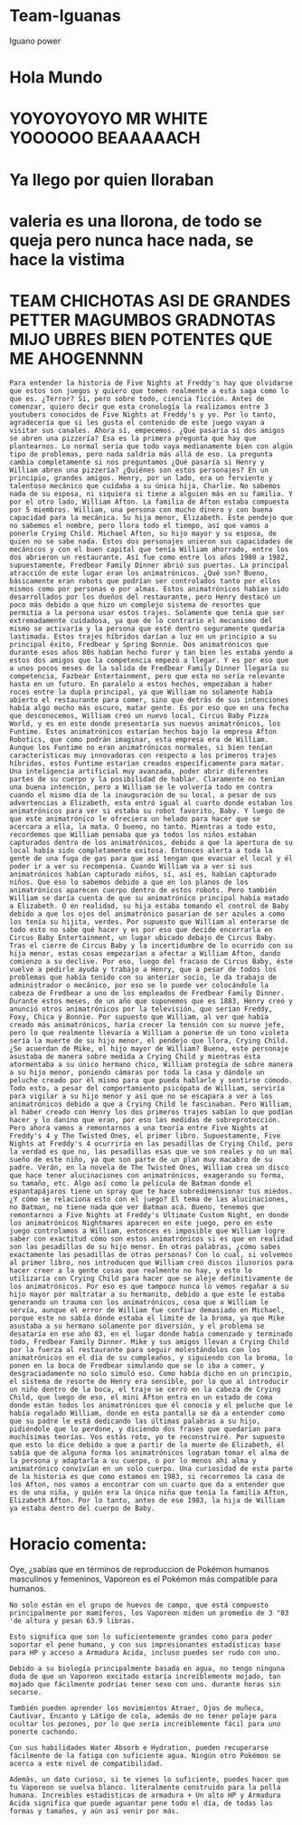 # Team-Iguanas
Iguano power
 <!DOCTYPE html>
<html>
<head>
  <h1>Hola Mundo</h1>
</head>
<body>
  <h1>
    YOYOYOYOYO MR WHITE YOOOOOO BEAAAAACH
  </h1>
  <h1>
    Ya llego por quien lloraban
  </h1>
  <h1>
    valeria es una llorona, de todo se queja pero nunca hace nada, se hace la vistima
  </h1>
  <h1>
    TEAM CHICHOTAS ASI DE GRANDES PETTER MAGUMBOS GRADNOTAS MIJO UBRES BIEN POTENTES QUE ME AHOGENNNN
  </h1>
  
    Para entender la historia de Five Nights at Freddy's hay que olvidarse que estos son juegos y quiero que tomen realmente a esta saga como lo que es. ¿Terror? Sí, pero sobre todo, ciencia ficción. Antes de comenzar, quiero decir que esta cronología la realizamos entre 3 youtubers conocidos de Five Nights at Freddy's y yo. Por lo tanto, agradecería que si les gusta el contenido de este juego vayan a visitar sus canales. Ahora sí, empecemos. ¿Qué pasaría si dos amigos se abren una pizzería? Esa es la primera pregunta que hay que plantearnos. Lo normal sería que todo vaya medianamente bien con algún tipo de problemas, pero nada saldría más allá de eso. La pregunta cambia completamente si nos preguntamos ¿Qué pasaría si Henry y William abren una pizzería? ¿Quiénes son estos personajes? En un principio, grandes amigos. Henry, por un lado, era un ferviente y talentoso mecánico que cuidaba a su única hija, Charlie. No sabemos nada de su esposa, ni siquiera si tiene a alguien más en su familia. Y por el otro lado, William Afton. La familia de Afton estaba compuesta por 5 miembros. William, una persona con mucho dinero y con buena capacidad para la mecánica. Su hija menor, Elizabeth. Este pendejo que no sabemos el nombre, pero llora todo el tiempo, así que vamos a ponerle Crying Child. Michael Afton, su hijo mayor y su esposa, de quien no se sabe nada. Estos dos personajes unieron sus capacidades de mecánicos y con el buen capital que tenía William ahorrado, entre los dos abrieron un restaurante. Así fue como entre los años 1980 a 1982, supuestamente, Fredbear Family Dinner abrió sus puertas. La principal atracción de este lugar eran los animatrónicos. ¿Qué son? Bueno, básicamente eran robots que podrían ser controlados tanto por ellos mismos como por personas o por almas. Estos animatrónicos habían sido desarrollados por los dueños del restaurante, pero Henry destacó un poco más debido a que hizo un complejo sistema de resortes que permitía a la persona usar estos trajes. Solamente que tenía que ser extremadamente cuidadosa, ya que de lo contrario el mecanismo del mismo se activaría y la persona que esté dentro seguramente quedaría lastimada. Estos trajes híbridos darían a luz en un principio a su principal éxito, Fredbear y Spring Bonnie. Dos animatrónicos que durante esos años 80s habían hecho furor y tan bien les estaba yendo a estos dos amigos que la competencia empezó a llegar. Y es por eso que a unos pocos meses de la salida de Fredbear Family Dinner llegaría su competencia, Fazbear Entertainment, pero que esta no sería relevante hasta en un futuro. En paralelo a estos hechos, empezaban a haber roces entre la dupla principal, ya que William no solamente había abierto el restaurante para comer, sino que detrás de sus intenciones había algo mucho más oscuro, matar gente. Es por eso que en una fecha que desconocemos, William creó un nuevo local, Circus Baby Pizza World, y es en este donde presentaría sus nuevos animatrónicos, los Funtime. Estos animatrónicos estarían hechos bajo la empresa Afton Robotics, que como podrán imaginar, esta empresa era de William. Aunque los Funtime no eran animatrónicos normales, si bien tenían características muy innovadoras con respecto a los primeros trajes híbridos, estos Funtime estarían creados específicamente para matar. Una inteligencia artificial muy avanzada, poder abrir diferentes partes de su cuerpo y la posibilidad de hablar. Claramente no tenían una buena intención, pero a William se le volvería todo en contra cuando el mismo día de la inauguración de su local, a pesar de sus advertencias a Elizabeth, esta entró igual al cuarto donde estaban los animatrónicos para ver si estaba su robot favorito, Baby. Y luego de que este animatrónico le ofreciera un helado para hacer que se acercara a ella, la mata. O bueno, no tanto. Mientras a todo esto, recordemos que William pensaba que ya todos los niños estaban capturados dentro de los animatrónicos, debido a que la apertura de su local había sido completamente exitosa. Entonces alerta a toda la gente de una fuga de gas para que así tengan que evacuar el local y él poder ir a ver su recompensa. Cuando William va a ver si sus animatrónicos habían capturado niños, sí, así es, habían capturado niños. Que eso lo sabemos debido a que en los planos de los animatrónicos aparecen cuerpo dentro de estos robots. Pero también William se daría cuenta de que su animatrónico principal había matado a Elizabeth. O en realidad, su hija estaba tomando el control de Baby debido a que los ojos del animatrónico pasarían de ser azules a como los tenía su hijita, verdes. Por supuesto que William al enterarse de todo esto no sabe qué hacer y es por eso que decide encerrarla en Circus Baby Entertainment, un lugar ubicado debajo de Circus Baby. Tras el cierre de Circus Baby y la incertidumbre de lo ocurrido con su hija menor, estas cosas empezarían a afectar a William Afton, dando comienzo a su declive. Por eso, luego del fracaso de Circus Baby, éste vuelve a pedirle ayuda y trabajo a Henry, que a pesar de todos los problemas que había tenido con su anterior socio, le da trabajo de administrador o mecánico, por eso se lo puede ver colocándole la cabeza de Fredbear a uno de los empleados de Fredbear Family Dinner. Durante estos meses, de un año que suponemos que es 1883, Henry creó y anunció otros animatrónicos por la televisión, que serían Freddy, Foxy, Chica y Bonnie. Por supuesto que William, al ver que había creado más animatrónicos, haría crecer la tensión con su nuevo jefe, pero lo que realmente llevaría a William a ponerse de un tono violeta sería la muerte de su hijo menor, el pendejo que llora, Crying Child. ¿Se acuerdan de Mike, el hijo mayor de William? Bueno, este personaje asustaba de manera sobre medida a Crying Child y mientras ésta atormentaba a su único hermano chico, William protegía de sobre manera a su hijo menor, poniendo cámaras por toda la casa y dándole un peluche creado por él mismo para que pueda hablarle y sentirse cómodo. Todo esto, a pesar del comportamiento psicópata de William, serviría para vigilar a su hijo menor y así que no se escapara a ver a los animatrónicos debido a que a Crying Child le fascinaban. Pero William, al haber creado con Henry los dos primeros trajes sabían lo que podían hacer y lo danino que eran, por eso las medidas de sobreprotección. Pero ahora vamos a remontarnos a una teoría entre Five Nights at Freddy's 4 y The Twisted Ones, el primer libro. Supuestamente, Five Nights at Freddy's 4 ocurriría en las pesadillas de Crying Child, pero la verdad es que no, las pesadillas esas que ve son reales y no un mal sueño de este niño, ya que son parte de un plan muy macabro de su padre. Verán, en la novela de The Twisted Ones, William crea un disco que hace tener alucinaciones con animatrónicos, exagerando su forma, su tamaño, etc. Algo así como la película de Batman donde el espantapájaros tiene un spray que te hace sobredimensionar tus miedos. ¿Y cómo se relaciona esto con el juego? El tema de las alucinaciones, no Batman, no tiene nada que ver Batman acá. Bueno, tenemos que remontarnos a Five Nights at Freddy's Ultimate Custom Night, en donde los animatrónicos Nightmares aparecen en este juego, pero en este juego controlamos a William, entonces es imposible que William logre saber con exactitud cómo son estos animatrónicos si es que en realidad son las pesadillas de su hijo menor. En otras palabras, ¿cómo sabes exactamente las pesadillas de otras personas? Con lo cual, si volvemos al primer libro, nos introducen que William creó discos ilusorios para hacer creer a la gente cosas que realmente no hay, y esto lo utilizaría con Crying Child para hacer que se aleje definitivamente de los animatrónicos. Por eso es que tampoco nunca lo vemos regañar a su hijo mayor por maltratar a su hermanito, debido a que este le estaba generando un trauma con los animatrónicos, cosa que a William le servía, aunque el error de William fue confiar demasiado en Michael, porque este no sabía dónde estaba el límite de la broma, ya que Mike asustaba a su hermano solamente por diversión, y el problema se desataría en ese año 83, en el lugar donde había comenzado y terminado todo, Fredbear Family Dinner. Mike y sus amigos llevan a Crying Child por la fuerza al restaurante para seguir molestándolos con los animatrónicos en el día de su cumpleaños, y siguiendo con la broma, lo ponen en la boca de Fredbear simulando que se lo iba a comer, y desgraciadamente no solo simuló eso. Como había dicho en un principio, el sistema de resorte de Henry era sensible, por lo que al introducir un niño dentro de la boca, el traje se cerró en la cabeza de Crying Child, que luego de eso, el mini Afton entra en un estado de coma donde están todos los animatrónicos que él conocía y el peluche que le había regalado William, donde en esta pantalla se da a entender como que su padre le está dedicando las últimas palabras a su hijo, pidiéndole que lo perdone, y diciendo dos frases que quedarían para muchísimas teorías. Vos estás roto, yo te reconstruiré. Por supuesto que esto lo dice debido a que a partir de la muerte de Elizabeth, él sabía que de alguna forma los animatrónicos lograban tomar el alma de la persona y adaptarla a su cuerpo, o por lo menos ahí alma y animatrónico convivían en un solo cuerpo. Una curiosidad de esta parte de la historia es que como estamos en 1983, si recorremos la casa de los Afton, nos vamos a encontrar con un cuarto que da a entender que es de una niña, y quién era la única niña que tenía la familia Afton, Elizabeth Afton. Por lo tanto, antes de ese 1983, la hija de William ya estaba dentro del cuerpo de Baby.

  <h1>Horacio comenta:</h1>
    Oye, ¿sabías que en términos de reproduccion de Pokémon humanos masculinos y femeninos, Vaporeon es el Pokémon más compatible para humanos.

    No solo están en el grupo de huevos de campo, que está compuesto principalmente por mamíferos, los Vaporeon miden un promedio de 3 "03 'de altura y pesan 63.9 libras.

    Esto significa que son lo suficientemente grandes como para poder soportar el pene humano, y con sus impresionantes estadísticas base para HP y acceso a Armadura Acida, incluso puedes ser rudo con uno.

    Debido a su biología principalmente basada en agua, no tengo ninguna duda de que un Vaporeon excitado estaría increíblemente mojado, tan mojado que fácilmente podrías tener sexo con uno. durante horas sin secarse.

    También pueden aprender los movimientos Atraer, Ojos de muñeca, Cautivar, Encanto y Látigo de cola, además de no tener pelaje para ocultar los pezones, por lo que sería increíblemente fácil para uno ponerte cachondo.

    Con sus habilidades Water Absorb e Hydration, pueden recuperarse fácilmente de la fatiga con suficiente agua. Ningún otro Pokémon se acerca a este nivel de compatibilidad.

    Además, un dato curioso, si te vienes lo suficiente, puedes hacer que tu Vaporeon se vuelva blanco. literalmente construido para la polla humana. Increibles estadisticas de armadura + Un alto HP y Armadura Acida significa que puede aguantar pene todo el día, de todas las formas y tamaños, y aún así venir por más.
</body>
</html>
